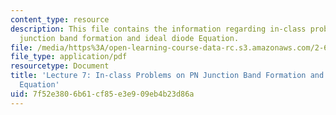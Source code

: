 ```yaml
---
content_type: resource
description: This file contains the information regarding in-class problems on PN
  junction band formation and ideal diode Equation.
file: /media/https%3A/open-learning-course-data-rc.s3.amazonaws.com/2-627-fundamentals-of-photovoltaics-fall-2013/7f52e3806b61cf85e3e909eb4b23d86a_MIT2_627F13_lec07_prob.pdf
file_type: application/pdf
resourcetype: Document
title: 'Lecture 7: In-class Problems on PN Junction Band Formation and Ideal Diode
  Equation'
uid: 7f52e380-6b61-cf85-e3e9-09eb4b23d86a
---
```

